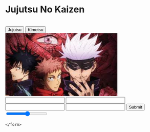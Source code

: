 <!DOCTYPE html>
<html>
<head>
	<meta charset="utf-8">
	<title>jujutsu</title>
<link rel="stylesheet" type="text/css" href="style.css">
</head>
<body id="juju">
	<h1>Jujutsu No Kaizen</h1>
	<br>
	<a href="jujutsu.html" ><button>Jujutsu</button></a>
<a href="attemp.html"><button>Kimetsu</button></a>
	<br>
	<img src="image/jujutsu.jfif" alt="goyo-sukuna" width="350px">
	<form>
		<input type="text" >
		<input type="password" >
		<input type="email" >
		<input type="number" >
		<input type="submit" >
		<input type="range" min="25" max="50" >
		<br>

	</form> 

</body>
</html>
